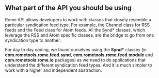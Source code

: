 ## What part of the API you should be using

Rome API allows developers to work with classes that closely resemble a
particular syndication feed type. For example, the Channel class for RSS
feeds and the Feed class for Atom feeds. All the Synd\* classes, which
leverage the RSS and Atom specific classes, are the bridge to go from
one syndication type to another.

For day to day coding, we found ourselves using the **Synd\*** classes
(in **com.rometools.rome.feed.synd**, **com.rometools.rome.feed.module**
and **com.rometools.rome.io** packages) as we need to do applications
that understand the different syndication feed types. And it is much
simpler to work with a higher and independent abstraction.
